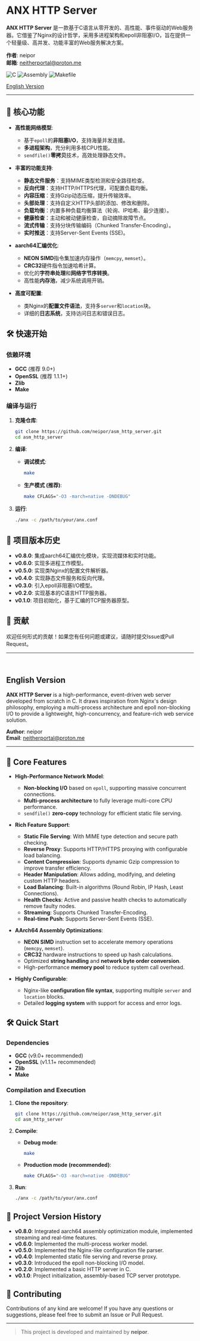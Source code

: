 # ANX HTTP Server

**ANX HTTP Server** 是一款基于C语言从零开发的、高性能、事件驱动的Web服务器。它借鉴了Nginx的设计哲学，采用多进程架构和epoll非阻塞I/O，旨在提供一个轻量级、高并发、功能丰富的Web服务解决方案。

**作者**: neipor  
**邮箱**: [neitherportal@proton.me](mailto:neitherportal@proton.me)

![C](https://img.shields.io/badge/C-A8B9CC?style=for-the-badge&logo=c&logoColor=white)
![Assembly](https://img.shields.io/badge/Assembly-6D84B4?style=for-the-badge&logo=assembly&logoColor=white)
![Makefile](https://img.shields.io/badge/Makefile-427819?style=for-the-badge&logo=gnu&logoColor=white)

[English Version](#english-version)

---

## 🚀 核心功能

- **高性能网络模型**: 
  - 基于`epoll`的**非阻塞I/O**，支持海量并发连接。
  - **多进程架构**，充分利用多核CPU性能。
  - `sendfile()`**零拷贝**技术，高效处理静态文件。

- **丰富的功能支持**:
  - **静态文件服务**：支持MIME类型检测和安全路径检查。
  - **反向代理**：支持HTTP/HTTPS代理，可配置负载均衡。
  - **内容压缩**：支持Gzip动态压缩，提升传输效率。
  - **头部处理**：支持自定义HTTP头部的添加、修改和删除。
  - **负载均衡**：内置多种负载均衡算法（轮询、IP哈希、最少连接）。
  - **健康检查**：主动和被动健康检查，自动摘除故障节点。
  - **流式传输**：支持分块传输编码（Chunked Transfer-Encoding）。
  - **实时推送**：支持Server-Sent Events (SSE)。

- **aarch64汇编优化**:
  - **NEON SIMD**指令集加速内存操作（`memcpy`, `memset`）。
  - **CRC32**硬件指令加速哈希计算。
  - 优化的**字符串处理**和**网络字节序转换**。
  - 高性能**内存池**，减少系统调用开销。

- **高度可配置**:
  - 类Nginx的**配置文件语法**，支持多`server`和`location`块。
  - 详细的**日志系统**，支持访问日志和错误日志。

## 🛠️ 快速开始

### 依赖环境

- **GCC** (推荐 9.0+)
- **OpenSSL** (推荐 1.1.1+)
- **Zlib**
- **Make**

### 编译与运行

1.  **克隆仓库**:
    ```bash
    git clone https://github.com/neipor/asm_http_server.git
    cd asm_http_server
    ```

2.  **编译**:
    - **调试模式**:
      ```bash
      make
      ```
    - **生产模式 (推荐)**:
      ```bash
      make CFLAGS="-O3 -march=native -DNDEBUG"
      ```

3.  **运行**:
    ```bash
    ./anx -c /path/to/your/anx.conf
    ```

## 📜 项目版本历史

- **v0.8.0**: 集成aarch64汇编优化模块，实现流媒体和实时功能。
- **v0.6.0**: 实现多进程工作模型。
- **v0.5.0**: 实现类Nginx的配置文件解析器。
- **v0.4.0**: 实现静态文件服务和反向代理。
- **v0.3.0**: 引入epoll非阻塞I/O模型。
- **v0.2.0**: 实现基本的C语言HTTP服务器。
- **v0.1.0**: 项目初始化，基于汇编的TCP服务器原型。

## 🤝 贡献

欢迎任何形式的贡献！如果您有任何问题或建议，请随时提交Issue或Pull Request。

---
<br>

## English Version

**ANX HTTP Server** is a high-performance, event-driven web server developed from scratch in C. It draws inspiration from Nginx's design philosophy, employing a multi-process architecture and epoll non-blocking I/O to provide a lightweight, high-concurrency, and feature-rich web service solution.

**Author**: neipor  
**Email**: [neitherportal@proton.me](mailto:neitherportal@proton.me)

---

## 🚀 Core Features

- **High-Performance Network Model**: 
  - **Non-blocking I/O** based on `epoll`, supporting massive concurrent connections.
  - **Multi-process architecture** to fully leverage multi-core CPU performance.
  - `sendfile()` **zero-copy** technology for efficient static file serving.

- **Rich Feature Support**:
  - **Static File Serving**: With MIME type detection and secure path checking.
  - **Reverse Proxy**: Supports HTTP/HTTPS proxying with configurable load balancing.
  - **Content Compression**: Supports dynamic Gzip compression to improve transfer efficiency.
  - **Header Manipulation**: Allows adding, modifying, and deleting custom HTTP headers.
  - **Load Balancing**: Built-in algorithms (Round Robin, IP Hash, Least Connections).
  - **Health Checks**: Active and passive health checks to automatically remove faulty nodes.
  - **Streaming**: Supports Chunked Transfer-Encoding.
  - **Real-time Push**: Supports Server-Sent Events (SSE).

- **AArch64 Assembly Optimizations**:
  - **NEON SIMD** instruction set to accelerate memory operations (`memcpy`, `memset`).
  - **CRC32** hardware instructions to speed up hash calculations.
  - Optimized **string handling** and **network byte order conversion**.
  - High-performance **memory pool** to reduce system call overhead.

- **Highly Configurable**:
  - Nginx-like **configuration file syntax**, supporting multiple `server` and `location` blocks.
  - Detailed **logging system** with support for access and error logs.

## 🛠️ Quick Start

### Dependencies

- **GCC** (v9.0+ recommended)
- **OpenSSL** (v1.1.1+ recommended)
- **Zlib**
- **Make**

### Compilation and Execution

1.  **Clone the repository**:
    ```bash
    git clone https://github.com/neipor/asm_http_server.git
    cd asm_http_server
    ```

2.  **Compile**:
    - **Debug mode**:
      ```bash
      make
      ```
    - **Production mode (recommended)**:
      ```bash
      make CFLAGS="-O3 -march=native -DNDEBUG"
      ```

3.  **Run**:
    ```bash
    ./anx -c /path/to/your/anx.conf
    ```

## 📜 Project Version History

- **v0.8.0**: Integrated aarch64 assembly optimization module, implemented streaming and real-time features.
- **v0.6.0**: Implemented the multi-process worker model.
- **v0.5.0**: Implemented the Nginx-like configuration file parser.
- **v0.4.0**: Implemented static file serving and reverse proxy.
- **v0.3.0**: Introduced the epoll non-blocking I/O model.
- **v0.2.0**: Implemented a basic HTTP server in C.
- **v0.1.0**: Project initialization, assembly-based TCP server prototype.

## 🤝 Contributing

Contributions of any kind are welcome! If you have any questions or suggestions, please feel free to submit an Issue or Pull Request.

---

> This project is developed and maintained by **neipor**. 
